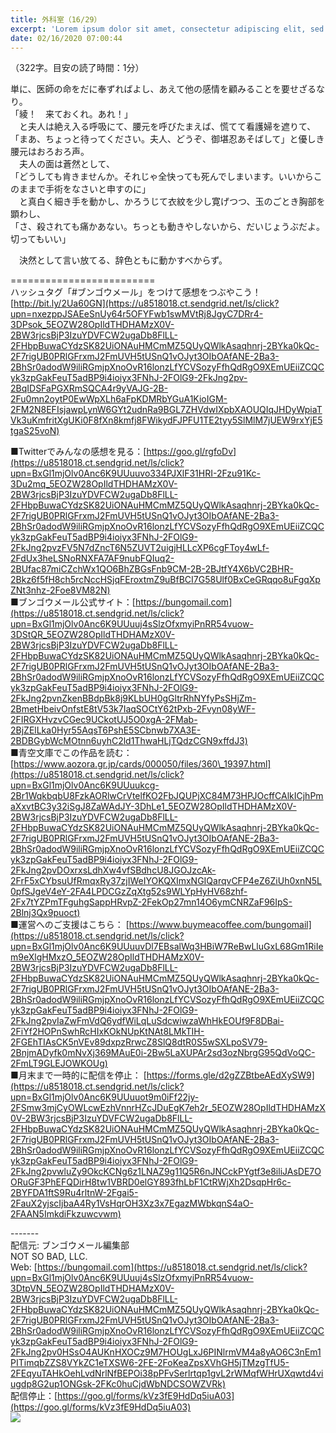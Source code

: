 ```yaml
---
title: 外科室（16/29）
excerpt: 'Lorem ipsum dolor sit amet, consectetur adipiscing elit, sed do eiusmod tempor incididunt ut labore et dolore magna aliqua. Praesent elementum facilisis leo vel fringilla est ullamcorper eget. At imperdiet dui accumsan sit amet nulla facilisi morbi tempus.'
date: 02/16/2020 07:00:44
---
```


（322字。目安の読了時間：1分）  
  
単に、医師の命をだに奉ずればよし、あえて他の感情を顧みることを要せざるなり。  
「綾！　来ておくれ。あれ！」  
　と夫人は絶え入る呼吸にて、腰元を呼びたまえば、慌てて看護婦を遮りて、  
「まあ、ちょっと待ってください。夫人、どうぞ、御堪忍あそばして」と優しき腰元はおろおろ声。  
　夫人の面は蒼然として、  
「どうしても肯きませんか。それじゃ全快っても死んでしまいます。いいからこのままで手術をなさいと申すのに」  
　と真白く細き手を動かし、かろうじて衣紋を少し寛げつつ、玉のごとき胸部を顕わし、  
「さ、殺されても痛かあない。ちっとも動きやしないから、だいじょうぶだよ。切ってもいい」  
  
　決然として言い放てる、辞色ともに動かすべからず。  
  
\=========================  
ハッシュタグ「#ブンゴウメール」をつけて感想をつぶやこう！　  
[http://bit.ly/2Ua60GN](https://u8518018.ct.sendgrid.net/ls/click?upn=nxezppJSAEeSnUy64r5OFYFwb1swMVtRj8JgyC7DRr4-3DPsok_5EOZW28OpIldTHDHAMzX0V-2BW3rjcsBjP3IzuYDVFCW2ugaDb8FlLL-2FHbpBuwaCYdzSK82UiONAuHMCmMZ5QUyQWlkAsaqhnrj-2BYka0kQc-2F7rigUB0PRlGFrxmJ2FmUVH5tUSnQ1vOJyt3OIbOAfANE-2Ba3-2BhSr0adodW9iliRGmjpXnoOvR16lonzLfYCVSozyFfhQdRgO9XEmUEiiZCQCyk3zpGakFeuT5adBP9i4ioiyx3FNhJ-2FOlG9-2FkJng2pv-2BqIDSFaPGXRmSQCA4r9yVAJG-2B-2Fu0mn2oytP0EwWpXLh6aFpKDMRbYGuA1KioIGM-2FM2N8EFIsjawpLynW6GYt2udnRa9BGL7ZHVdwIXpbXAOUQIqJHDyWpiaTVk3uKmfritXgUKi0F8fXn8kmfj8FWikydFJPFU1TE2tyy5SlMlM7jUEW9rxYjE5tgaS25voN)  
  
■Twitterでみんなの感想を見る：[https://goo.gl/rgfoDv](https://u8518018.ct.sendgrid.net/ls/click?upn=BxGl1mjOlv0Anc6K9UUuuvo334PJXlF31HRI-2Fzu91Kc-3Du2mq_5EOZW28OpIldTHDHAMzX0V-2BW3rjcsBjP3IzuYDVFCW2ugaDb8FlLL-2FHbpBuwaCYdzSK82UiONAuHMCmMZ5QUyQWlkAsaqhnrj-2BYka0kQc-2F7rigUB0PRlGFrxmJ2FmUVH5tUSnQ1vOJyt3OIbOAfANE-2Ba3-2BhSr0adodW9iliRGmjpXnoOvR16lonzLfYCVSozyFfhQdRgO9XEmUEiiZCQCyk3zpGakFeuT5adBP9i4ioiyx3FNhJ-2FOlG9-2FkJng2pvzFV5N7dZncT6N5ZUVT2uigjHLLcXP6cgFToy4wLf-2FdUx3heLSNoRNXFA7AF9nubFQIuq2-2BUfac87miCZchWx1QO6BhZBGsFnb9CM-2B-2BJtfY4X6bVC2BHR-2Bkz6f5fH8ch5rcNccHSjqFEroxtmZ9uBfBCI7G58Ulf0BxCeGRqqo8uFgqXpZNt3nhz-2Foe8VM82N)  
■ブンゴウメール公式サイト：[https://bungomail.com](https://u8518018.ct.sendgrid.net/ls/click?upn=BxGl1mjOlv0Anc6K9UUuuj4sSlzOfxmyiPnRR54vuow-3DStQR_5EOZW28OpIldTHDHAMzX0V-2BW3rjcsBjP3IzuYDVFCW2ugaDb8FlLL-2FHbpBuwaCYdzSK82UiONAuHMCmMZ5QUyQWlkAsaqhnrj-2BYka0kQc-2F7rigUB0PRlGFrxmJ2FmUVH5tUSnQ1vOJyt3OIbOAfANE-2Ba3-2BhSr0adodW9iliRGmjpXnoOvR16lonzLfYCVSozyFfhQdRgO9XEmUEiiZCQCyk3zpGakFeuT5adBP9i4ioiyx3FNhJ-2FOlG9-2FkJng2pvnZkenBBdpBk8j9KLbUH0gGltrRhNYfyPsSHjZm-2BmetHbeivOnfstE8tV53k7IaqSOCtY62tPxb-2Fvyn08yWF-2FIRGXHvzvCGec9UCkotUJ5O0xgA-2FMab-2BjZElLka0Hyr55AqsT6PshE5SCbnwb7XA3E-2BDBGybWcMOtnn6uyhC2ld1ThwaHLjTQdzCGN9xffdJ3)  
■青空文庫でこの作品を読む：[https://www.aozora.gr.jp/cards/000050/files/360\_19397.html](https://u8518018.ct.sendgrid.net/ls/click?upn=BxGl1mjOlv0Anc6K9UUuukcg-2Br1WqkbqbU8FzkAORlwCrVtelfKO2FbJQUPjXC84M73HPJOcffCAlkICjhPmaXxvtBC3y32iSgJ8ZaWAdJY-3DhLe1_5EOZW28OpIldTHDHAMzX0V-2BW3rjcsBjP3IzuYDVFCW2ugaDb8FlLL-2FHbpBuwaCYdzSK82UiONAuHMCmMZ5QUyQWlkAsaqhnrj-2BYka0kQc-2F7rigUB0PRlGFrxmJ2FmUVH5tUSnQ1vOJyt3OIbOAfANE-2Ba3-2BhSr0adodW9iliRGmjpXnoOvR16lonzLfYCVSozyFfhQdRgO9XEmUEiiZCQCyk3zpGakFeuT5adBP9i4ioiyx3FNhJ-2FOlG9-2FkJng2pvDOxrxsLdhXw4vfSBdhcU8JGOJzcAk-2FrF5xCYbsuUfRmqxRy37zjIWeIYOKQXImxNGIQarqvCFP4eZ6ZiUh0xnN5L0pfSJgeV4eY-2FA4LPDCGzZqXtg52s9WLYpHyHV68zhf-2Fx7tYZPmTFguhgSappHRvpZ-2FekOp27mn14O6ymCNRZaF96IpS-2Blnj3Qx9puoct)  
■運営へのご支援はこちら： [https://www.buymeacoffee.com/bungomail](https://u8518018.ct.sendgrid.net/ls/click?upn=BxGl1mjOlv0Anc6K9UUuuvDl7EBsalWq3HBiW7ReBwLluGxL68Gm1RiIem9eXlgHMxzO_5EOZW28OpIldTHDHAMzX0V-2BW3rjcsBjP3IzuYDVFCW2ugaDb8FlLL-2FHbpBuwaCYdzSK82UiONAuHMCmMZ5QUyQWlkAsaqhnrj-2BYka0kQc-2F7rigUB0PRlGFrxmJ2FmUVH5tUSnQ1vOJyt3OIbOAfANE-2Ba3-2BhSr0adodW9iliRGmjpXnoOvR16lonzLfYCVSozyFfhQdRgO9XEmUEiiZCQCyk3zpGakFeuT5adBP9i4ioiyx3FNhJ-2FOlG9-2FkJng2pvIaZwFmVdQ6ydfWiLqLuSdcwiwzaWhHkEOUf9F8DBai-2FiYf2HOPnSwhRcHIxKOkNUpKtNAt8LMkTIH-2FGEhTIAsCK5nVEv89dxpzRrwcZ8SlQ8dtR0S5wSXLpoSV79-2BnjmADyfk0mNvXj369MAuE0i-2Bw5LaXUPAr2sd3ozNbrgG95QdVoQC-2FmLT9GLEJOWKOUg)  
■月末まで一時的に配信を停止： [https://forms.gle/d2gZZBtbeAEdXySW9](https://u8518018.ct.sendgrid.net/ls/click?upn=BxGl1mjOlv0Anc6K9UUuuot9m0iFf22jy-2FSmw3mjCyOWLcwEzhVnnrHZcJDuEgK7eh2r_5EOZW28OpIldTHDHAMzX0V-2BW3rjcsBjP3IzuYDVFCW2ugaDb8FlLL-2FHbpBuwaCYdzSK82UiONAuHMCmMZ5QUyQWlkAsaqhnrj-2BYka0kQc-2F7rigUB0PRlGFrxmJ2FmUVH5tUSnQ1vOJyt3OIbOAfANE-2Ba3-2BhSr0adodW9iliRGmjpXnoOvR16lonzLfYCVSozyFfhQdRgO9XEmUEiiZCQCyk3zpGakFeuT5adBP9i4ioiyx3FNhJ-2FOlG9-2FkJng2pvwluZy9OkcKCNg6z1LNAZ9g11Q5R6nJNCckPYgtf3e8iliJAsDE7OORuGF3PhEFQDirH8tw1VBRD0elGY893fhLbF1CtRWjXh2DsqpHr6c-2BYFDA1ftS9Ru4rltnW-2Fgai5-2FauX2yjscIjbaA4Ry1VsHqrOH3Xz3x7EgazMWbkqnS4aO-2FAAN5ImkdiFkzuwcvwm)  
  
\-------  
配信元: ブンゴウメール編集部  
NOT SO BAD, LLC.  
Web: [https://bungomail.com](https://u8518018.ct.sendgrid.net/ls/click?upn=BxGl1mjOlv0Anc6K9UUuuj4sSlzOfxmyiPnRR54vuow-3DtpVN_5EOZW28OpIldTHDHAMzX0V-2BW3rjcsBjP3IzuYDVFCW2ugaDb8FlLL-2FHbpBuwaCYdzSK82UiONAuHMCmMZ5QUyQWlkAsaqhnrj-2BYka0kQc-2F7rigUB0PRlGFrxmJ2FmUVH5tUSnQ1vOJyt3OIbOAfANE-2Ba3-2BhSr0adodW9iliRGmjpXnoOvR16lonzLfYCVSozyFfhQdRgO9XEmUEiiZCQCyk3zpGakFeuT5adBP9i4ioiyx3FNhJ-2FOlG9-2FkJng2pv0HSsO4AUKnHXOCz9M7HOUgLxJ6PINlrmVM4a8yAO6C3nEm1PITimqbZZS8VYkZC1eTXSW6-2FE-2FoKeaZpsXVhGH5jTMzgTfU5-2FEqyuTAHkOehLvdNrlNfBEPOi38pPFvSerlrtqp1gvL2rWMqfWHrUXqwtd4viugdp8G2up1ONGsk-2FKc0huCjdWbNDCSOWZVRk)  
配信停止：[https://goo.gl/forms/kVz3fE9HdDq5iuA03](https://goo.gl/forms/kVz3fE9HdDq5iuA03)  
![](https://u8518018.ct.sendgrid.net/wf/open?upn=ypZaqTjaYrwJSsa-2BLe7H7RcvxSux8rtM6dMtnptkxLQMLiJbmQ03whDMSt9-2BvxM-2BKE6ujadHWCHS-2FYDUUXrKB1ko48yvbyCc0cRihB-2Fp5Bay9wjnwFFFSOMUGZ1XsQFLSw-2BcLxQJ-2FKCEDcoi1anZIhskRRhDVMO7BIbIaQlIOrpv3T-2BUmgqRLBP3yjly8tXnIUFODYrKsbq1x31rhgSu9Y1c3SZ9-2BTLlWEOXJjbMUegoMxZKF3jhtzGuTuNBsajy5oz9oMK95KseSsFH-2FfZBawvlsgIXNDjuT-2BUKR33fiIGaFFYykTie-2BcBK-2BtgV9llPwPSNweXD2oD9wxbQ9qib81QKLZ3X-2Bl7lxrtky9soBqQZbzhTQ8JFxPcf6DTb5uoY4Fk29uwWYaWRhUc9o4AbLJZ3SWYcW31kXyqZld-2BLRZCZ2gyCW7-2FjCtMAyz2AlAm-2BCUC1dnXu9ppxnduk2YqRNg-3D-3D)